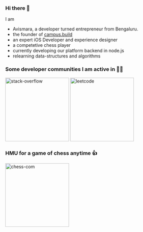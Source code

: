 ### Hi there 👋

I am 
- Avismara, a developer turned entrepreneur from Bengaluru. 
- the founder of [campus.build](https://campus.build)
- an expert iOS Developer and experience designer
- a competetive chess player
- currently developing our platform backend in node.js
- relearning data-structures and algorithms 


### Some developer communities I am active in 👨‍💻
<div>
<a href="https://stackoverflow.com/story/avismara"> <img src="https://i.ibb.co/DGGYSpS/stack-overflow.png" width = "200" alt="stack-overflow" border="0"></a>
<a href="https://leetcode.com/distressedrook"><img src="https://i.ibb.co/8Nx0r0S/leetcode.jpg" width = "200" margin = "20" alt="leetcode" border="0"></a>
</div>


### HMU for a game of chess anytime 👍
<a href="https://www.chess.com/member/misspellednight"><img src="https://i.ibb.co/7RpY1Dc/chess-com-2.png" width = "200" alt="chess-com" border="0"></a>
